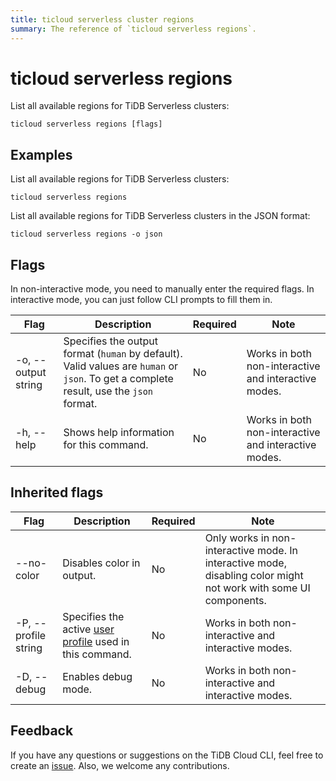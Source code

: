 ```yaml
---
title: ticloud serverless cluster regions
summary: The reference of `ticloud serverless regions`.
---
```


# ticloud serverless regions

List all available regions for TiDB Serverless clusters:

```shell
ticloud serverless regions [flags]
```

## Examples

List all available regions for TiDB Serverless clusters:

```shell
ticloud serverless regions
```

List all available regions for TiDB Serverless clusters in the JSON format:

```shell
ticloud serverless regions -o json
```

## Flags

In non-interactive mode, you need to manually enter the required flags. In interactive mode, you can just follow CLI prompts to fill them in.

| Flag                | Description                                                                                                              | Required | Note                                                 |
|---------------------|--------------------------------------------------------------------------------------------------------------------------|----------|------------------------------------------------------|
| -o, --output string | Specifies the output format (`human` by default). Valid values are `human` or `json`. To get a complete result, use the `json` format. | No       | Works in both non-interactive and interactive modes. |
| -h, --help          | Shows help information for this command.                                                                                       | No       | Works in both non-interactive and interactive modes. |

## Inherited flags

| Flag                 | Description                                                                                | Required | Note                                                                                                             |
|----------------------|--------------------------------------------------------------------------------------------|----------|------------------------------------------------------------------------------------------------------------------|
| --no-color           | Disables color in output.                                                                  | No       | Only works in non-interactive mode. In interactive mode, disabling color might not work with some UI components. |
| -P, --profile string | Specifies the active [user profile](/tidb-cloud/cli-reference.md#user-profile) used in this command. | No       | Works in both non-interactive and interactive modes.                                                             |
| -D, --debug          | Enables debug mode.                                                                         | No       | Works in both non-interactive and interactive modes.                                                             |

## Feedback

If you have any questions or suggestions on the TiDB Cloud CLI, feel free to create an [issue](https://github.com/tidbcloud/tidbcloud-cli/issues/new/choose). Also, we welcome any contributions.
